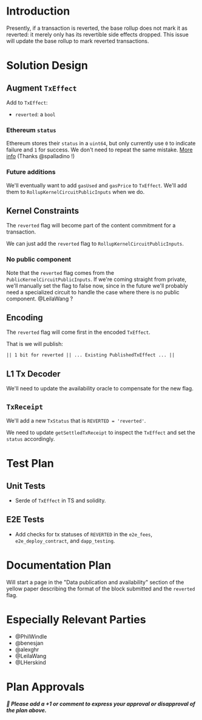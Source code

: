 # Introduction

Presently, if a transaction is reverted, the base rollup does not mark it as reverted: it merely only has its revertible side effects dropped. This issue will update the base rollup to mark reverted transactions.

# Solution Design

## Augment `TxEffect`

Add to `TxEffect`:

- `reverted`: a `bool`

### Ethereum `status`

Ethereum stores their `status` in a `uint64`, but only currently use `0` to indicate failure and `1` for success. We don't need to repeat the same mistake. [More info](https://github.com/ethereum/EIPs/issues/98) (Thanks @spalladino !)

### Future additions

We'll eventually want to add `gasUsed` and `gasPrice` to `TxEffect`. We'll add them to `RollupKernelCircuitPublicInputs` when we do.

## Kernel Constraints

The `reverted` flag will become part of the content commitment for a transaction.

We can just add the `reverted` flag to `RollupKernelCircuitPublicInputs`.

### No public component

Note that the `reverted` flag comes from the `PublicKernelCircuitPublicInputs`. If we're coming straight from private, we'll manually set the flag to false now, since in the future we'll probably need a specialized circuit to handle the case where there is no public component. @LeilaWang ?

## Encoding

The `reverted` flag will come first in the encoded `TxEffect`.

That is we will publish:

```
|| 1 bit for reverted || ... Existing PublishedTxEffect ... ||
```

## L1 Tx Decoder

We'll need to update the availability oracle to compensate for the new flag.

## `TxReceipt`

We'll add a new `TxStatus` that is `REVERTED = 'reverted'`.

We need to update `getSettledTxReceipt` to inspect the `TxEffect` and set the `status` accordingly.

# Test Plan

## Unit Tests

- Serde of `TxEffect` in TS and solidity.

## E2E Tests

- Add checks for tx statuses of `REVERTED` in the `e2e_fees`, `e2e_deploy_contract`, and `dapp_testing`.

# Documentation Plan

Will start a page in the "Data publication and availability" section of the yellow paper describing the format of the block submitted and the `reverted` flag.

# Especially Relevant Parties

- @PhilWindle
- @benesjan
- @alexghr
- @LeilaWang
- @LHerskind

# Plan Approvals

**_👋 Please add a +1 or comment to express your approval or disapproval of the plan above._**
